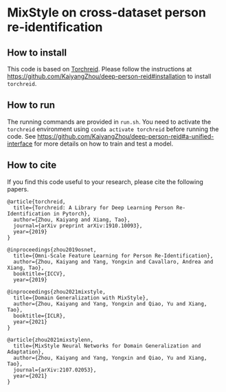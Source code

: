 # MixStyle on cross-dataset person re-identification

## How to install

This code is based on [Torchreid](https://arxiv.org/abs/1910.10093). Please follow the instructions at https://github.com/KaiyangZhou/deep-person-reid#installation to install `torchreid`.

## How to run

The running commands are provided in `run.sh`. You need to activate the `torchreid` environment using `conda activate torchreid` before running the code. See https://github.com/KaiyangZhou/deep-person-reid#a-unified-interface for more details on how to train and test a model.

## How to cite

If you find this code useful to your research, please cite the following papers.

```
@article{torchreid,
  title={Torchreid: A Library for Deep Learning Person Re-Identification in Pytorch},
  author={Zhou, Kaiyang and Xiang, Tao},
  journal={arXiv preprint arXiv:1910.10093},
  year={2019}
}

@inproceedings{zhou2019osnet,
  title={Omni-Scale Feature Learning for Person Re-Identification},
  author={Zhou, Kaiyang and Yang, Yongxin and Cavallaro, Andrea and Xiang, Tao},
  booktitle={ICCV},
  year={2019}

@inproceedings{zhou2021mixstyle,
  title={Domain Generalization with MixStyle},
  author={Zhou, Kaiyang and Yang, Yongxin and Qiao, Yu and Xiang, Tao},
  booktitle={ICLR},
  year={2021}
}

@article{zhou2021mixstylenn,
  title={MixStyle Neural Networks for Domain Generalization and Adaptation},
  author={Zhou, Kaiyang and Yang, Yongxin and Qiao, Yu and Xiang, Tao},
  journal={arXiv:2107.02053},
  year={2021}
}
```